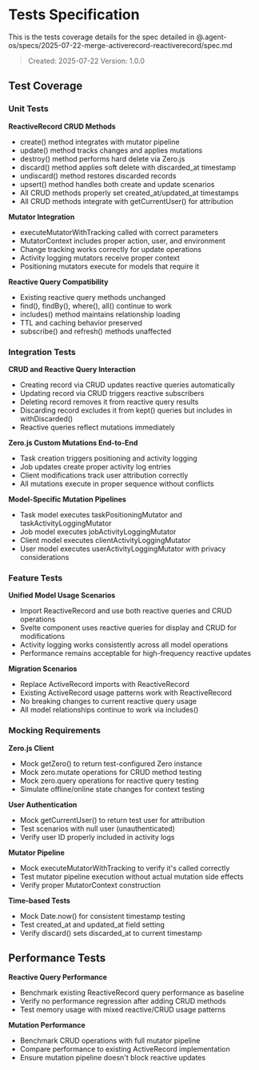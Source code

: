 # Tests Specification

This is the tests coverage details for the spec detailed in @.agent-os/specs/2025-07-22-merge-activerecord-reactiverecord/spec.md

> Created: 2025-07-22
> Version: 1.0.0

## Test Coverage

### Unit Tests

**ReactiveRecord CRUD Methods**
- create() method integrates with mutator pipeline
- update() method tracks changes and applies mutations
- destroy() method performs hard delete via Zero.js
- discard() method applies soft delete with discarded_at timestamp
- undiscard() method restores discarded records
- upsert() method handles both create and update scenarios
- All CRUD methods properly set created_at/updated_at timestamps
- All CRUD methods integrate with getCurrentUser() for attribution

**Mutator Integration**
- executeMutatorWithTracking called with correct parameters
- MutatorContext includes proper action, user, and environment
- Change tracking works correctly for update operations
- Activity logging mutators receive proper context
- Positioning mutators execute for models that require it

**Reactive Query Compatibility**
- Existing reactive query methods unchanged
- find(), findBy(), where(), all() continue to work
- includes() method maintains relationship loading
- TTL and caching behavior preserved
- subscribe() and refresh() methods unaffected

### Integration Tests

**CRUD and Reactive Query Interaction**
- Creating record via CRUD updates reactive queries automatically
- Updating record via CRUD triggers reactive subscribers
- Deleting record removes it from reactive query results
- Discarding record excludes it from kept() queries but includes in withDiscarded()
- Reactive queries reflect mutations immediately

**Zero.js Custom Mutations End-to-End**
- Task creation triggers positioning and activity logging
- Job updates create proper activity log entries
- Client modifications track user attribution correctly
- All mutations execute in proper sequence without conflicts

**Model-Specific Mutation Pipelines**
- Task model executes taskPositioningMutator and taskActivityLoggingMutator
- Job model executes jobActivityLoggingMutator
- Client model executes clientActivityLoggingMutator
- User model executes userActivityLoggingMutator with privacy considerations

### Feature Tests

**Unified Model Usage Scenarios**
- Import ReactiveRecord and use both reactive queries and CRUD operations
- Svelte component uses reactive queries for display and CRUD for modifications
- Activity logging works consistently across all model operations
- Performance remains acceptable for high-frequency reactive updates

**Migration Scenarios**
- Replace ActiveRecord imports with ReactiveRecord
- Existing ActiveRecord usage patterns work with ReactiveRecord
- No breaking changes to current reactive query usage
- All model relationships continue to work via includes()

### Mocking Requirements

**Zero.js Client**
- Mock getZero() to return test-configured Zero instance
- Mock zero.mutate operations for CRUD method testing
- Mock zero.query operations for reactive query testing
- Simulate offline/online state changes for context testing

**User Authentication**
- Mock getCurrentUser() to return test user for attribution
- Test scenarios with null user (unauthenticated)
- Verify user ID properly included in activity logs

**Mutator Pipeline**
- Mock executeMutatorWithTracking to verify it's called correctly
- Test mutator pipeline execution without actual mutation side effects
- Verify proper MutatorContext construction

**Time-based Tests**
- Mock Date.now() for consistent timestamp testing
- Test created_at and updated_at field setting
- Verify discard() sets discarded_at to current timestamp

## Performance Tests

**Reactive Query Performance**
- Benchmark existing ReactiveRecord query performance as baseline
- Verify no performance regression after adding CRUD methods
- Test memory usage with mixed reactive/CRUD usage patterns

**Mutation Performance**
- Benchmark CRUD operations with full mutator pipeline
- Compare performance to existing ActiveRecord implementation
- Ensure mutation pipeline doesn't block reactive updates